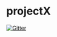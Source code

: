 # projectX

[![Gitter](https://badges.gitter.im/armansabaa/projectX.svg)](https://gitter.im/armansabaa/projectX?utm_source=badge&utm_medium=badge&utm_campaign=pr-badge&utm_content=badge)